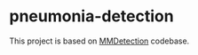 # pneumonia-detection

This project is based on [MMDetection](https://github.com/open-mmlab/mmdetection) codebase.

